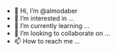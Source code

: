 - 👋 Hi, I’m @almodaber
- 👀 I’m interested in ...
- 🌱 I’m currently learning ...
- 💞️ I’m looking to collaborate on ...
- 📫 How to reach me ...

<!---
almodaber/almodaber is a ✨ special ✨ repository because its `README.md` (this file) appears on your GitHub profile.
You can click the Preview link to take a look at your changes.
--->
